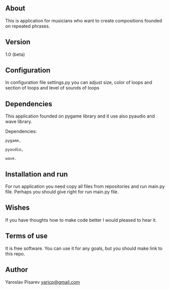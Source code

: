 ## About
This is application for musicians who want  to create compositions founded on repeated phrases. 

## Version
1.0 (beta)

## Configuration
In configuration file settings.py you can adjust  size, color of loops and section of loops and level of sounds of loops

## Dependencies
This application founded on pygame library and it use also pyaudio and wave library.

 Dependencies:

    pygame,

    pyaudio,

    wave.             

## Installation and run
For run application you need copy all files from repositories and run main.py file.
Perhaps you should give right for run main.py file.

## Wishes
If you have thoughts how to make code better I would pleased to hear it.

## Terms of use
It is free software. You can use it for any goals, but you should make link to this repo.

## Author
Yaroslav Pisarev
yaricp@gmail.com